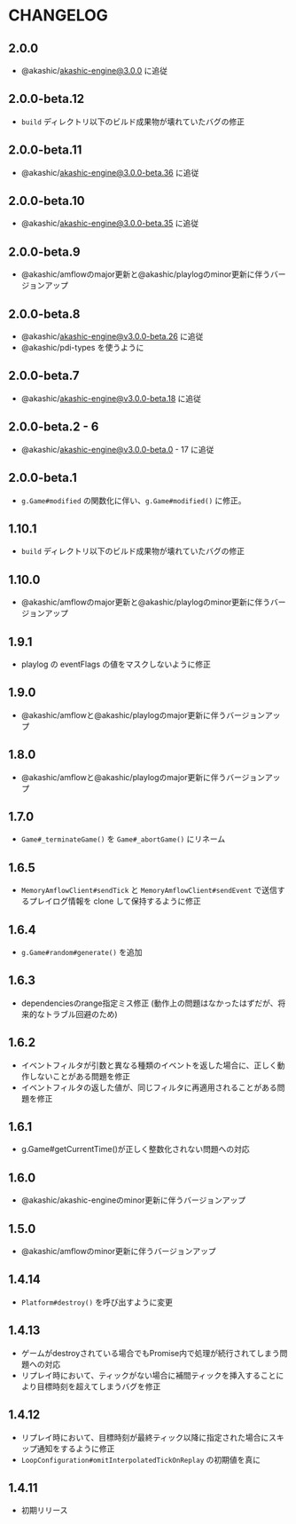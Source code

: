 # CHANGELOG

## 2.0.0
* @akashic/akashic-engine@3.0.0 に追従

## 2.0.0-beta.12
* `build` ディレクトリ以下のビルド成果物が壊れていたバグの修正

## 2.0.0-beta.11
* @akashic/akashic-engine@3.0.0-beta.36 に追従

## 2.0.0-beta.10
* @akashic/akashic-engine@3.0.0-beta.35 に追従

## 2.0.0-beta.9
* @akashic/amflowのmajor更新と@akashic/playlogのminor更新に伴うバージョンアップ

## 2.0.0-beta.8
* @akashic/akashic-engine@v3.0.0-beta.26 に追従
* @akashic/pdi-types を使うように

## 2.0.0-beta.7
* @akashic/akashic-engine@v3.0.0-beta.18 に追従

## 2.0.0-beta.2 - 6
* @akashic/akashic-engine@v3.0.0-beta.0 - 17 に追従

## 2.0.0-beta.1
* `g.Game#modified` の関数化に伴い、`g.Game#modified()` に修正。

## 1.10.1
* `build` ディレクトリ以下のビルド成果物が壊れていたバグの修正

## 1.10.0
* @akashic/amflowのmajor更新と@akashic/playlogのminor更新に伴うバージョンアップ

## 1.9.1
* playlog の eventFlags の値をマスクしないように修正

## 1.9.0
* @akashic/amflowと@akashic/playlogのmajor更新に伴うバージョンアップ

## 1.8.0
* @akashic/amflowと@akashic/playlogのmajor更新に伴うバージョンアップ

## 1.7.0
* `Game#_terminateGame()` を `Game#_abortGame()` にリネーム

## 1.6.5
* `MemoryAmflowClient#sendTick` と `MemoryAmflowClient#sendEvent` で送信するプレイログ情報を clone して保持するように修正

## 1.6.4
* `g.Game#random#generate()` を追加

## 1.6.3
* dependenciesのrange指定ミス修正 (動作上の問題はなかったはずだが、将来的なトラブル回避のため)

## 1.6.2
* イベントフィルタが引数と異なる種類のイベントを返した場合に、正しく動作しないことがある問題を修正
* イベントフィルタの返した値が、同じフィルタに再適用されることがある問題を修正

## 1.6.1
* g.Game#getCurrentTime()が正しく整数化されない問題への対応

## 1.6.0
* @akashic/akashic-engineのminor更新に伴うバージョンアップ

## 1.5.0
* @akashic/amflowのminor更新に伴うバージョンアップ

## 1.4.14
* `Platform#destroy()` を呼び出すように変更

## 1.4.13
* ゲームがdestroyされている場合でもPromise内で処理が続行されてしまう問題への対応
* リプレイ時において、ティックがない場合に補間ティックを挿入することにより目標時刻を超えてしまうバグを修正

## 1.4.12
* リプレイ時において、目標時刻が最終ティック以降に指定された場合にスキップ通知をするように修正
* `LoopConfiguration#omitInterpolatedTickOnReplay` の初期値を真に

## 1.4.11
* 初期リリース
